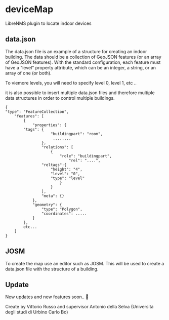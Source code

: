 # deviceMap
LibreNMS plugin to locate indoor devices

## data.json
The data.json file is an example of a structure for creating an indoor building. The data should be a collection of GeoJSON features (or an array of GeoJSON features). With the standard configuration, each feature must have a "level" property attribute, which can be an integer, a string, or an array of one (or both).

To viemore levels, you will need to specify level 0, level 1, etc ..

it is also possible to insert multiple data.json files and therefore multiple data structures in order to control multiple buildings.

```
{
"type": "FeatureCollection",
    "features": [
        {
            "properties": {   
		"tags": {
                    "buildingpart": "room",
                     ........
                },
                "relations": [
                    {
                        "role": "buildingpart",
            		        "rel": "....",
            	"reltags":{
              		"height": "4",
              		"level": "0",
              		"type": "level"
                        }
                    }
                ],
                "meta": {}
            },
            "geometry": {
                "type": "Polygon",
                "coordinates": .....
            }
        },
        etc...
    ]
}
```
## JOSM

To create the map use an editor such as JOSM. This will be used to create a data.json file with the structure of a building.

## Update

New updates and new features soon.. 🚀

Create by Vittorio Russo and supervisor Antonio della Selva (Università degli studi di Urbino Carlo Bo)
